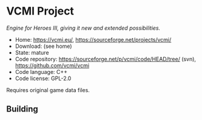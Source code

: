 # VCMI Project

_Engine for Heroes III, giving it new and extended possibilities._

- Home: https://vcmi.eu/, https://sourceforge.net/projects/vcmi/
- Download: (see home)
- State: mature
- Code repository: https://sourceforge.net/p/vcmi/code/HEAD/tree/ (svn), https://github.com/vcmi/vcmi
- Code language: C++
- Code license: GPL-2.0

Requires original game data files.

## Building

